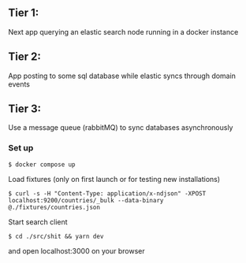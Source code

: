 
## Tier 1: 
Next app querying an elastic search node running in a docker instance
## Tier 2: 
App posting to some sql database while elastic syncs through domain events
## Tier 3: 
Use a message queue (rabbitMQ) to sync databases asynchronously

### Set up 

```shell
$ docker compose up
```

Load fixtures (only on first launch or for testing new installations)
```shell
$ curl -s -H "Content-Type: application/x-ndjson" -XPOST localhost:9200/countries/_bulk --data-binary @./fixtures/countries.json
```

Start search client
```shell
$ cd ./src/shit && yarn dev
```
and open localhost:3000 on your browser
